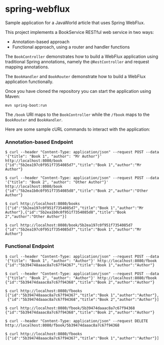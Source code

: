 # spring-webflux
Sample application for a JavaWorld article that uses Spring WebFlux.

This project implements a BookService RESTful web service in two ways:
* Annotation-based approach
* Functional approach, using a router and handler functions

The `BookController` demonstrates how to build a WebFlux application using traditional Spring annotations, 
namely the `@RestController` and request mapping annotations.

The `BookHandler` and `BookRouter` demonstrate how to build a WebFlux application functionally.

Once you have cloned the repository you can start the application using Maven:

`mvn spring-boot:run`

The `/book` URI maps to the `BookController` while the `/fbook` maps to the `BookRouter` and `BookHandler`.

Here are some sample cURL commands to interact with the application:

### Annotation-based Endpoint
~~~~
$ curl --header "Content-Type: application/json" --request POST --data '{"title": "Book 1", "author": "Mr Author"}' http://localhost:8080/book
{"id":"5b2ea197c0f951f7354085d7","title":"Book 1","author":"Mr Author"}

$ curl --header "Content-Type: application/json" --request POST --data '{"title": "Book 2", "author": "Other Author"}' http://localhost:8080/book
{"id":"5b2ea1b0c0f951f7354085d8","title":"Book 2","author":"Other Author"}

$ curl http://localhost:8080/books
[{"id":"5b2ea197c0f951f7354085d7","title":"Book 1","author":"Mr Author"},{"id":"5b2ea1b0c0f951f7354085d8","title":"Book 2","author":"Other Author"}]

$ curl http://localhost:8080/book/5b2ea197c0f951f7354085d7
{"id":"5b2ea197c0f951f7354085d7","title":"Book 1","author":"Mr Author"}
~~~~

### Functional Endpoint
~~~~
$ curl --header "Content-Type: application/json" --request POST --data '{"title": "Book 1", "author": "Author"}' http://localhost:8080/fbook
{"id":"5b394748aaac8a7c67f94367","title":"Book 1","author":"Author"}

$ curl --header "Content-Type: application/json" --request POST --data '{"title": "Book 2", "author": "Author"}' http://localhost:8080/fbook
{"id":"5b39474daaac8a7c67f94368","title":"Book 2","author":"Author"}

$ curl http://localhost:8080/fbooks
[{"id":"5b394748aaac8a7c67f94367","title":"Book 1","author":"Author"},
 {"id":"5b39474daaac8a7c67f94368","title":"Book 2","author":"Author"}]

$ curl http://localhost:8080/fbook/5b39474daaac8a7c67f94368
{"id":"5b39474daaac8a7c67f94368","title":"Book 2","author":"Author"}

$ curl --header "Content-Type: application/json" --request DELETE http://localhost:8080/fbook/5b39474daaac8a7c67f94368

$ curl http://localhost:8080/fbooks
[{"id":"5b394748aaac8a7c67f94367","title":"Book 1","author":"Author"}]
~~~~